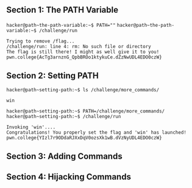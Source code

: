 ## Section 1: The PATH Variable
`hacker@path~the-path-variable:~$ PATH=""`
`hacker@path~the-path-variable:~$ /challenge/run`
```
Trying to remove /flag...
/challenge/run: line 4: rm: No such file or directory
The flag is still there! I might as well give it to you!
pwn.college{AcTg3arnznG_QpbBROo1ktykuCe.dZzNwUDL4EDO0czW}
```
## Section 2: Setting PATH
`hacker@path~setting-path:~$ ls /challenge/more_commands/`
```
win
```
`hacker@path~setting-path:~$ PATH=/challenge/more_commands/`
`hacker@path~setting-path:~$ /challenge/run`
```
Invoking 'win'....
Congratulations! You properly set the flag and 'win' has launched!
pwn.college{YIzl7r9ODdaRJXxDqV0ozsXk1wB.dVzNyUDL4EDO0czW}
```
## Section 3: Adding Commands
## Section 4: Hijacking Commands
